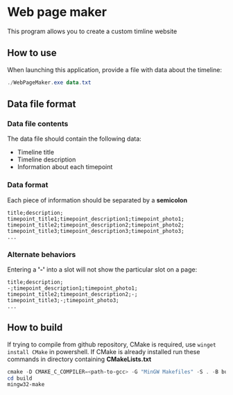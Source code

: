 # __Web page maker__
This program allows you to create a custom timline website
## __How to use__
When launching this application, provide a file with data about the timeline:
```powershell
./WebPageMaker.exe data.txt
```
## __Data file format__

### Data file contents ###
The data file should contain the following data:
- Timeline title
- Timeline description
- Information about each timepoint 

### Data format ###
Each piece of information should be separated by a **semicolon**
```
title;description;
timepoint_title1;timepoint_description1;timepoint_photo1;
timepoint_title2;timepoint_description2;timepoint_photo2;
timepoint_title3;timepoint_description3;timepoint_photo3;
...
```

### Alternate behaviors ###
Entering a **'-'** into a slot will not show the particular slot on a page:
```
title;description;
-;timepoint_description1;timepoint_photo1;
timepoint_title2;timepoint_description2;-;
timepoint_title3;-;timepoint_photo3;
...
```



## __How to build__
If trying to compile from github repository, CMake is required, use `winget install CMake` in powershell. 
If CMake is already installed run these commands in directory containing **CMakeLists.txt**
```powershell
cmake -D CMAKE_C_COMPILER=<path-to-gcc> -G "MinGW Makefiles" -S . -B build/
cd build
mingw32-make
```
